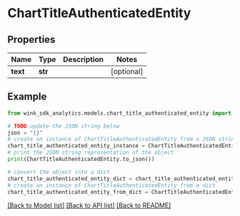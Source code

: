# ChartTitleAuthenticatedEntity


## Properties

Name | Type | Description | Notes
------------ | ------------- | ------------- | -------------
**text** | **str** |  | [optional] 

## Example

```python
from wink_sdk_analytics.models.chart_title_authenticated_entity import ChartTitleAuthenticatedEntity

# TODO update the JSON string below
json = "{}"
# create an instance of ChartTitleAuthenticatedEntity from a JSON string
chart_title_authenticated_entity_instance = ChartTitleAuthenticatedEntity.from_json(json)
# print the JSON string representation of the object
print(ChartTitleAuthenticatedEntity.to_json())

# convert the object into a dict
chart_title_authenticated_entity_dict = chart_title_authenticated_entity_instance.to_dict()
# create an instance of ChartTitleAuthenticatedEntity from a dict
chart_title_authenticated_entity_from_dict = ChartTitleAuthenticatedEntity.from_dict(chart_title_authenticated_entity_dict)
```
[[Back to Model list]](../README.md#documentation-for-models) [[Back to API list]](../README.md#documentation-for-api-endpoints) [[Back to README]](../README.md)


